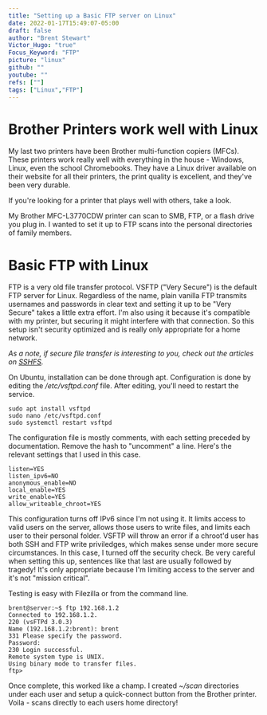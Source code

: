 ```yaml
---
title: "Setting up a Basic FTP server on Linux"
date: 2022-01-17T15:49:07-05:00
draft: false
author: "Brent Stewart"
Victor_Hugo: "true"
Focus_Keyword: "FTP"
picture: "linux"
github: ""
youtube: ""
refs: [""]
tags: ["Linux","FTP"]
---
```


# Brother Printers work well with Linux

My last two printers have been Brother multi-function copiers (MFCs).  These printers work really well with everything in the house - Windows, Linux, even the school Chromebooks.  They have a Linux driver available on their website for all their printers, the print quality is excellent, and they've been very durable.

If you're looking for a printer that plays well with others, take a look.

My Brother MFC-L3770CDW printer can scan to SMB, FTP, or a flash drive you plug in.  I wanted to set it up to FTP scans into the personal directories of family members.

# Basic FTP with Linux

FTP is a very old file transfer protocol.  VSFTP ("Very Secure") is the default FTP server for Linux.  Regardless of the name, plain vanilla FTP transmits usernames and passwords in clear text and setting it up to be "Very Secure" takes a little extra effort.  I'm also using it because it's compatible with my printer, but securing it might interfere with that connection.  So this setup isn't security optimized and is really only appropriate for a home network.

_As a note, if secure file transfer is interesting to you, check out the articles on [SSHFS](/posts/200813_using_ssh3/)._

On Ubuntu, installation can be done through apt.  Configuration is done by editing the _/etc/vsftpd.conf_ file.  After editing, you'll need to restart the service.

    sudo apt install vsftpd
    sudo nano /etc/vsftpd.conf
    sudo systemctl restart vsftpd

The configuration file is mostly comments, with each setting preceded by documentation.  Remove the hash to "uncomment" a line.  Here's the relevant settings that I used in this case.

    listen=YES
    listen_ipv6=NO
    anonymous_enable=NO
    local_enable=YES
    write_enable=YES
    allow_writeable_chroot=YES

This configuration turns off IPv6 since I'm not using it.  It limits access to valid users on the server, allows those users to write files, and limits each user to their personal folder.  VSFTP will throw an error if a chroot'd user has both SSH and FTP write priviledges, which makes sense under more secure circumstances.  In this case, I turned off the security check.  Be very careful when setting this up, sentences like that last are usually followed by tragedy!  It's only appropriate because I'm limiting access to the server and it's not "mission critical".  

Testing is easy with Filezilla or from the command line.

    brent@server:~$ ftp 192.168.1.2
    Connected to 192.168.1.2.
    220 (vsFTPd 3.0.3)
    Name (192.168.1.2:brent): brent
    331 Please specify the password.
    Password:
    230 Login successful.
    Remote system type is UNIX.
    Using binary mode to transfer files.
    ftp> 

Once complete, this worked like a champ.  I created _~/scan_ directories under each user and setup a quick-connect button from the Brother printer.  Voila - scans directly to each users home directory!